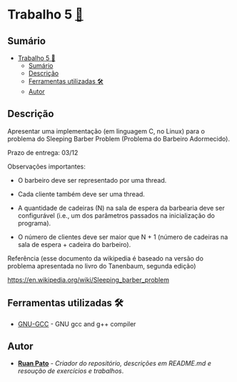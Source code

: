 # Trabalho 5 [:link:](https://github.com/ruanpato/sistemasOperacionais/tree/main/trabalhos/5) #

## Sumário ##

- [Trabalho 5 :link:](#trabalho-5-link)
  - [Sumário](#sumário)
  - [Descrição](#descrição)
  - [Ferramentas utilizadas 🛠️](#ferramentas-utilizadas-️)
  - [Autor](#autor)

## Descrição ##

Apresentar uma implementação (em linguagem C, no Linux) para o problema do Sleeping Barber Problem (Problema do Barbeiro Adormecido).

Prazo de entrega: 03/12

Observações importantes:

- O barbeiro deve ser representado por uma thread.

- Cada cliente também deve ser uma thread.

- A quantidade de cadeiras (N) na sala de espera da barbearia deve ser configurável (i.e., um dos parâmetros passados na inicialização do programa).

- O número de clientes deve ser maior que N + 1 (número de cadeiras na sala de espera + cadeira do barbeiro).

Referência  (esse documento da wikipedia é baseado na versão do problema apresentada no livro do Tanenbaum, segunda edição)

<https://en.wikipedia.org/wiki/Sleeping_barber_problem>

## Ferramentas utilizadas 🛠️ ##

- [GNU-GCC](https://gcc.gnu.org/) - GNU gcc and g++ compiler

## Autor ##

- **[Ruan Pato](https://github.com/ruanpato)** - *Criador do repositório, descrições em README.md e resoução de exercícios e trabalhos*.
